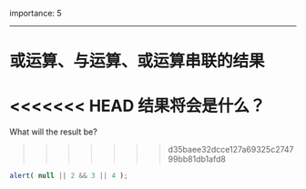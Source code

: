 importance: 5

---

# 或运算、与运算、或运算串联的结果

<<<<<<< HEAD
结果将会是什么？
=======
What will the result be?
>>>>>>> d35baee32dcce127a69325c274799bb81db1afd8

```js
alert( null || 2 && 3 || 4 );
```

